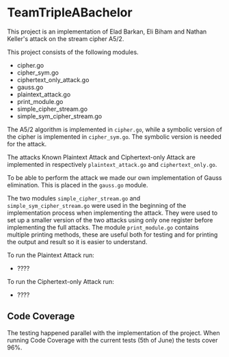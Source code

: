 # TeamTripleABachelor
This project is an implementation of Elad Barkan, Eli Biham and Nathan Keller's 
attack on the stream cipher A5/2.

This project consists of the following modules.
* cipher.go
* cipher_sym.go
* ciphertext_only_attack.go
* gauss.go
* plaintext_attack.go
* print_module.go
* simple_cipher_stream.go
* simple_sym_cipher_stream.go


The A5/2 algorithm is implemented in ```cipher.go```, while a symbolic version
of the cipher is implemented in ``cipher_sym.go``. 
The symbolic version is needed for the attack.

The attacks Known Plaintext Attack and Ciphertext-only Attack are 
implemented in respectively ``plaintext_attack.go`` and ``ciphertext_only.go``.

To be able to perform the attack we made our own implementation of Gauss elimination.
This is placed in the ``gauss.go`` module. 

The two modules ``simple_cipher_stream.go`` and ``simple_sym_cipher_stream.go`` were
used in the beginning of the implementation process when implementing the attack.
They were used to set up a smaller version of the two attacks using only one register
before implementing the full attacks. 
The module ``print_module.go`` contains multiple printing methods, these are useful 
both for testing and for printing the output and result so it is easier to understand.


To run the Plaintext Attack run:
* ????

To run the Ciphertext-only Attack run:
* ????

## Code Coverage
The testing happened parallel with the implementation of the project.
When running Code Coverage with the current tests (5th of June) the
tests cover 96%. 